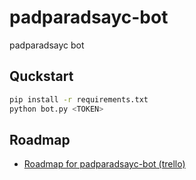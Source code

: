 # padparadsayc-bot

padparadsayc bot

## Quckstart

```bash
pip install -r requirements.txt
python bot.py <TOKEN>
```

## Roadmap

- [Roadmap for padparadsayc-bot (trello)](https://trello.com/b/TnJ9brIM/padparadsayc-bot)
